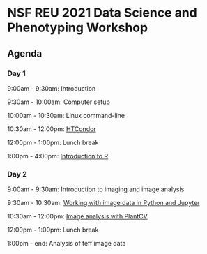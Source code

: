 # NSF REU 2021 Data Science and Phenotyping Workshop

## Agenda

### Day 1

9:00am - 9:30am: Introduction

9:30am - 10:00am: Computer setup

10:00am - 10:30am: Linux command-line

10:30am - 12:00pm: [HTCondor](./htcondor/)

12:00pm - 1:00pm: Lunch break

1:00pm - 4:00pm: [Introduction to R](./intro_R/)

### Day 2

9:00am - 9:30am: Introduction to imaging and image analysis

9:30am - 10:30am: [Working with image data in Python and Jupyter](./intro_to_image_data)

10:30am - 12:00pm: [Image analysis with PlantCV](./image_analysis_plantcv/)

12:00pm - 1:00pm: Lunch break

1:00pm - end: Analysis of teff image data
